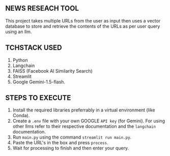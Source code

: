 ## NEWS RESEACH TOOL
This project takes multiple URLs from the user as input then uses a vector database to store and retrieve the contents of the URLs as per user query using an llm.

## TCHSTACK USED
1. Python
2. Langchain
3. FAISS (Facebook AI Similarity Search)
4. Streamlit
5. Google Gemini-1.5-flash.

## STEPS TO EXECUTE
1. Install the required libraries preferrably in a virtual environment (like Conda).
2. Create a `.env` file with your own GOOGLE `API key` (for Gemini). For using other llms refer to their respective documentation and the `langchain` documentation.
3. Run `main.py` using the command `streamlit run main.py`.
4. Paste the URL's in the box and press `process`.
5. Wait for processing to finish and then enter your query. 